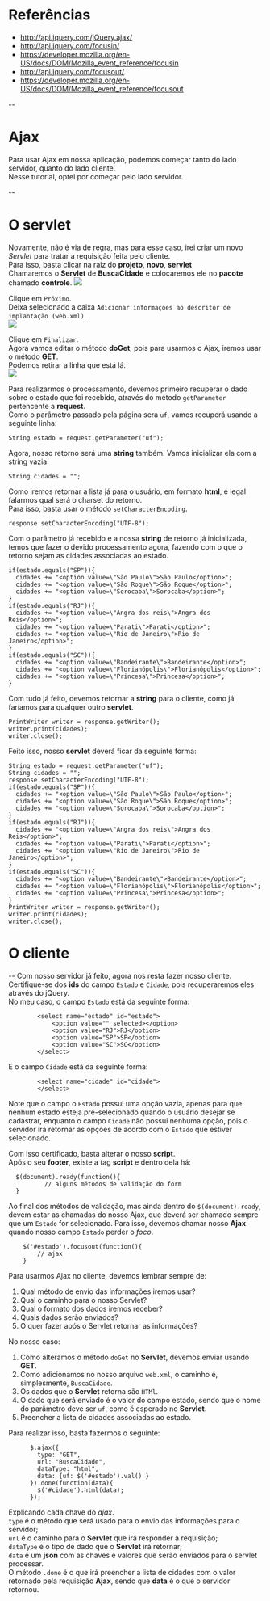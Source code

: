 # Referências

* http://api.jquery.com/jQuery.ajax/
* http://api.jquery.com/focusin/
* https://developer.mozilla.org/en-US/docs/DOM/Mozilla_event_reference/focusin
* http://api.jquery.com/focusout/
* https://developer.mozilla.org/en-US/docs/DOM/Mozilla_event_reference/focusout

--
# Ajax
Para usar Ajax em nossa aplicação, podemos começar tanto do lado servidor, quanto do lado cliente.  
Nesse tutorial, optei por começar pelo lado servidor.  
  
--
# O servlet
Novamente, não é via de regra, mas para esse caso, irei criar um novo *Servlet* para tratar a requisição feita pelo cliente.  
Para isso, basta clicar na raiz do **projeto**, **novo**, **servlet**  
Chamaremos o **Servlet** de **BuscaCidade** e colocaremos ele no **pacote** chamado **controle**.
[<img src="https://raw.github.com/hugonomura/imagens-tutorial/master/img17.png">](#)  
  
Clique em `Próximo`.  
Deixa selecionado a caixa `Adicionar informações ao descritor de implantação (web.xml)`.  
[<img src="https://raw.github.com/hugonomura/imagens-tutorial/master/img18.png">](#)  
  
Clique em `Finalizar`.  
Agora vamos editar o método **doGet**, pois para usarmos o Ajax, iremos usar o método **GET**.  
Podemos retirar a linha que está lá.  
[<img src="https://raw.github.com/hugonomura/imagens-tutorial/master/img19.png">](#)  
  
Para realizarmos o processamento, devemos primeiro recuperar o dado sobre o estado que foi recebido, através do método `getParameter` pertencente a **request**.  
Como o parâmetro passado pela página sera `uf`, vamos recuperá usando a seguinte linha:  
  
    String estado = request.getParameter("uf");
  
Agora, nosso retorno será uma **string** também. Vamos inicializar ela com a string vazia.  
  
    String cidades = "";
  
Como iremos retornar a lista já para o usuário, em formato **html**, é legal falarmos qual será o charset do retorno.  
Para isso, basta usar o método `setCharacterEncoding`.  
  
    response.setCharacterEncoding("UTF-8");
  
Com o parâmetro já recebido e a nossa **string** de retorno já inicializada, temos que fazer o devido processamento agora, fazendo com o que o retorno sejam as cidades associadas ao estado.  
  
    if(estado.equals("SP")){
      cidades += "<option value=\"São Paulo\">São Paulo</option>";
      cidades += "<option value=\"São Roque\">São Roque</option>";
      cidades += "<option value=\"Sorocaba\">Sorocaba</option>";
    }
    if(estado.equals("RJ")){
      cidades += "<option value=\"Angra dos reis\">Angra dos Reis</option>";
      cidades += "<option value=\"Parati\">Parati</option>";
      cidades += "<option value=\"Rio de Janeiro\">Rio de Janeiro</option>";
    }
    if(estado.equals("SC")){
      cidades += "<option value=\"Bandeirante\">Bandeirante</option>";
      cidades += "<option value=\"Florianópolis\">Florianópolis</option>";
      cidades += "<option value=\"Princesa\">Princesa</option>";
    }
  
Com tudo já feito, devemos retornar a **string** para o cliente, como já faríamos para qualquer outro **servlet**.  
  
    PrintWriter writer = response.getWriter();
    writer.print(cidades);
    writer.close();
  
Feito isso, nosso **servlet** deverá ficar da seguinte forma:  
  
    String estado = request.getParameter("uf");
    String cidades = "";
    response.setCharacterEncoding("UTF-8");
    if(estado.equals("SP")){
      cidades += "<option value=\"São Paulo\">São Paulo</option>";
      cidades += "<option value=\"São Roque\">São Roque</option>";
      cidades += "<option value=\"Sorocaba\">Sorocaba</option>";
    }
    if(estado.equals("RJ")){
      cidades += "<option value=\"Angra dos reis\">Angra dos Reis</option>";
      cidades += "<option value=\"Parati\">Parati</option>";
      cidades += "<option value=\"Rio de Janeiro\">Rio de Janeiro</option>";
    }
    if(estado.equals("SC")){
      cidades += "<option value=\"Bandeirante\">Bandeirante</option>";
      cidades += "<option value=\"Florianópolis\">Florianópolis</option>";
      cidades += "<option value=\"Princesa\">Princesa</option>";
    }
    PrintWriter writer = response.getWriter();
    writer.print(cidades);
    writer.close();
  
# O cliente
--
Com nosso servidor já feito, agora nos resta fazer nosso cliente.  
Certifique-se dos **ids** do campo `Estado` e `Cidade`, pois recuperaremos eles através do jQuery.  
No meu caso, o campo `Estado` está da seguinte forma:  
  
            <select name="estado" id="estado">
                <option value="" selected></option>
                <option value="RJ">RJ</option>
                <option value="SP">SP</option>
                <option value="SC">SC</option>
            </select>
  
E o campo `Cidade` está da seguinte forma:  
  
            <select name="cidade" id="cidade">
            </select>
  
Note que o campo o `Estado` possui uma opção vazia, apenas para que nenhum estado esteja pré-selecionado quando o usuário desejar se cadastrar, enquanto o campo `Cidade` não possui nenhuma opção, pois o servidor irá retornar as opções de acordo com o `Estado` que estiver selecionado.  
  
Com isso certificado, basta alterar o nosso **script**.  
Após o seu **footer**, existe a tag **script** e dentro dela há:  
  
      $(document).ready(function(){
              // alguns métodos de validação do form
      }
  
Ao final dos métodos de validação, mas ainda dentro do `$(document).ready`, devem estar as chamadas do nosso Ajax, que deverá ser chamado sempre que um `Estado` for selecionado. Para isso, devemos chamar nosso **Ajax** quando nosso campo `Estado` perder o *foco*.  
  
        $('#estado').focusout(function(){
            // ajax
        }
  
Para usarmos Ajax no cliente, devemos lembrar sempre de:  
  
1. Qual método de envio das informações iremos usar?
2. Qual o caminho para o nosso Servlet?
3. Qual o formato dos dados iremos receber?
4. Quais dados serão enviados?
5. O quer fazer após o Servlet retornar as informações?
  
No nosso caso:  
  
1. Como alteramos o método `doGet` no **Servlet**, devemos enviar usando **GET**.
2. Como adicionamos no nosso arquivo `web.xml`, o caminho é, simplesmente, `BuscaCidade`.
3. Os dados que o **Servlet** retorna são `HTMl`.
4. O dado que será enviado é o valor do campo estado, sendo que o nome do parâmetro deve ser `uf`, como é esperado no **Servlet**.
5. Preencher a lista de cidades associadas ao estado.
  
Para realizar isso, basta fazermos o seguinte:  
  
          $.ajax({
            type: "GET",
            url: "BuscaCidade",
            dataType: "html",
            data: {uf: $('#estado').val() }
          }).done(function(data){
            $('#cidade').html(data);
          });
  
Explicando cada chave do *ajax*.  
`type` é o método que será usado para o envio das informações para o servidor;  
`url` é o caminho para o **Servlet** que irá responder a requisição;  
`dataType` é o tipo de dado que o **Servlet** irá retornar;  
`data` é um **json** com as chaves e valores que serão enviados para o servlet processar.  
O método `.done` é o que irá preencher a lista de cidades com o valor retornado pela requisição **Ajax**, sendo que **data** é o que o servidor retornou.  
